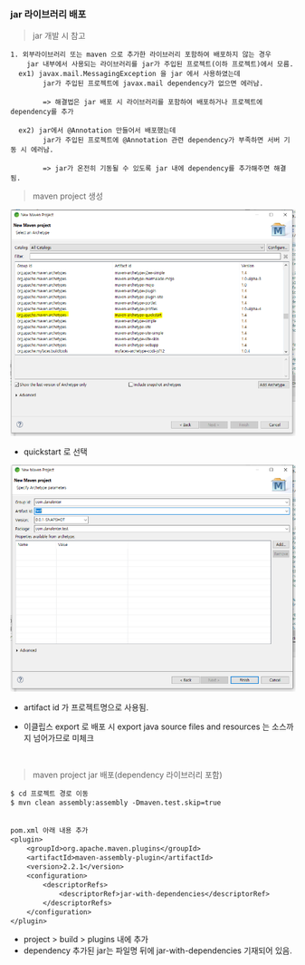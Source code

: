 
### jar 라이브러리 배포


> jar 개발 시 참고

```
1. 외부라이브러리 또는 maven 으로 추가한 라이브러리 포함하여 배포하지 않는 경우
    jar 내부에서 사용되는 라이브러리를 jar가 주입된 프로젝트(이하 프로젝트)에서 모름.
  ex1) javax.mail.MessagingException 을 jar 에서 사용하였는데
        jar가 주입된 프로젝트에 javax.mail dependency가 없으면 에러남.

        => 해결법은 jar 배포 시 라이브러리를 포함하여 배포하거나 프로젝트에 dependency를 추가

  ex2) jar에서 @Annotation 만들어서 배포했는데
        jar가 주입된 프로젝트에 @Annotation 관련 dependency가 부족하면 서버 기동 시 에러남.

        => jar가 온전히 기동될 수 있도록 jar 내에 dependency를 추가해주면 해결됨.

```



> maven project 생성

<img src="../img/jar1.PNG" width="600px" height="400px" title="px(픽셀) 크기 설정" alt="RubberDuck"></img><br/>

* quickstart 로 선택

<img src="../img/jar2.PNG" width="600px" height="400px" title="px(픽셀) 크기 설정" alt="RubberDuck"></img><br/>

* artifact id 가 프로젝트명으로 사용됨.


* 이클립스 export 로 배포 시 export java source files and resources 는 소스까지 넘어가므로 미체크

<br>

> maven project jar 배포(dependency 라이브러리 포함)

```
$ cd 프로젝트 경로 이동
$ mvn clean assembly:assembly -Dmaven.test.skip=true


pom.xml 아래 내용 추가
<plugin>
	<groupId>org.apache.maven.plugins</groupId>
	<artifactId>maven-assembly-plugin</artifactId>
	<version>2.2.1</version>
	<configuration>
		<descriptorRefs>
			<descriptorRef>jar-with-dependencies</descriptorRef>
		</descriptorRefs>
	</configuration>
</plugin>
```
* project > build > plugins 내에 추가
* dependency 추가된 jar는 파일명 뒤에 jar-with-dependencies 기재되어 있음.
